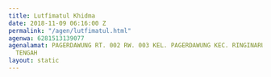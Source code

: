 ```yaml
---
title: Lutfimatul Khidma
date: 2018-11-09 06:16:00 Z
permalink: "/agen/lutfimatul.html"
agenwa: 6281513139077
agenalamat: PAGERDAWUNG RT. 002 RW. 003 KEL. PAGERDAWUNG KEC. RINGINARUM KENDAL JAWA
  TENGAH
layout: static
---
```


